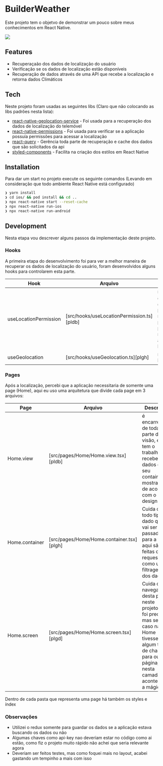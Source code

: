 # BuilderWeather

Este projeto tem o objetvo de demonstrar um pouco sobre meus conhecimentos em React Native.

![](https://github.com/rodrigomatosc/Weather/weather.gif)

## Features

- Recuperaçaão dos dados de localização do usuário
- Verificação se os dados de localização estão disponíveis
- Recuperação de dados através de uma API que recebe a localização e retorna dados Climáticos

## Tech

Neste projeto foram usadas as seguintes libs (Claro que não colocando as libs padrões nesta lista):

- [react-native-geolocation-service](https://github.com/Agontuk/react-native-geolocation-service) - Foi usada para a recuperação dos dados de localização do telemóvel
- [react-native-permissions](https://github.com/zoontek/react-native-permissions) - Foi usada para verificar se a aplicação possuía permissões para acessar a localização
- [react-query](https://react-query.tanstack.com/) - Gerência toda parte de recuperação e cache dos dados que são solicitados da api
- [styled-components](https://styled-components.com/) - Facilita na criação dos estilos em React Native

## Installation

Para dar um start no projeto execute os seguinte comandos (Levando em consideração que todo ambiente React Native está configurado)

```sh
❯ yarn install
❯ cd ios/ && pod install && cd ..
❯ npx react-native start --reset-cache
❯ npx react-native run-ios
❯ npx react-native run-android
```

## Development

Nesta etapa vou descrever alguns passos da implementação deste projeto.

### Hooks

A primeira etapa do desenvolvimento foi para ver a melhor maneira de recuperar os dados de localização do usuário, foram desenvolvidos alguns hooks para controlarem esta parte.

| Hook                  | Arquivo                                    | Descrição                                                                   |
| --------------------- | ------------------------------------------ | --------------------------------------------------------------------------- |
| useLocationPermission | [src/hooks/useLocationPermission.ts][pldb] | retorna se a aplicação possui ou não permissão para recuperar a localização |
| useGeolocation        | [src/hooks/useGeolocation.ts][plgh]        | retorna a localização                                                       |

### Pages

Após a localização, percebi que a aplicação necessitaria de somente uma page (Home), aqui eu uso uma arquitetura que divide cada page em 3 arquivos:

| Page           | Arquivo                                   | Descrição                                                                                                                                                                     |
| -------------- | ----------------------------------------- | ----------------------------------------------------------------------------------------------------------------------------------------------------------------------------- |
| Home.view      | [src/pages/Home/Home.view.tsx][pldb]      | é encarregada de toda parte de visão, ela tem o trabalho de receber os dados do seu container e mostra-los de acordo com o design                                             |
| Home.container | [src/pages/Home/Home.container.tsx][plgh] | Cuida de todo tipo de dado que vai ser passado para a view, aqui são feitas desde requestes como uma filtragem dos dados                                                      |
| Home.screen    | [src/pages/Home/Home.screen.tsx][plgd]    | Cuida da navegação desta page, neste projeto não foi preciso, mas se no caso na Home tivesse algum tipo de chamada para outra página, é nesta camada que aconteceria a mágica |

Dentro de cada pasta que representa uma page há também os styles e índex

### Observações

- Utilizei o redux somente para guardar os dados se a aplicação estava buscando os dados ou não
- Algumas chaves como api-key nao deveriam estar no código como ai estão, como fiz o projeto muito rápido não achei que seria relevante agora
- Deveriam ser feitos testes, mas como foquei mais no layout, acabei gastando um tempinho a mais com isso
